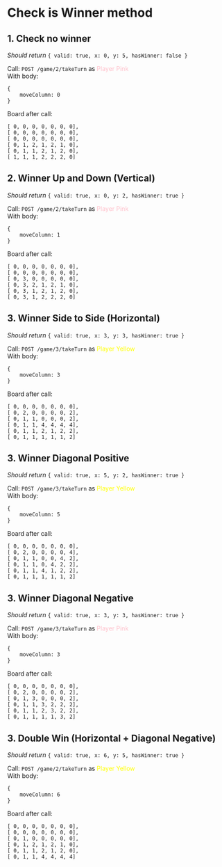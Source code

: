 # Check is Winner method

## 1. Check no winner
_Should return_ `{ valid: true, x: 0, y: 5, hasWinner: false }`

Call: `POST /game/2/takeTurn` as <span style="color:pink">Player Pink</span> \
With body:
```
{
    moveColumn: 0
}
```

Board after call:
```
[ 0, 0, 0, 0, 0, 0, 0],
[ 0, 0, 0, 0, 0, 0, 0],
[ 0, 0, 0, 0, 0, 0, 0],
[ 0, 1, 2, 1, 2, 1, 0],
[ 0, 1, 1, 2, 1, 2, 0],
[ 1, 1, 1, 2, 2, 2, 0]
```

## 2. Winner Up and Down (Vertical)
_Should return_ `{ valid: true, x: 0, y: 2, hasWinner: true }`

Call: `POST /game/2/takeTurn` as <span style="color:pink">Player Pink</span> \
With body:
```
{
    moveColumn: 1
}
```

Board after call:
```
[ 0, 0, 0, 0, 0, 0, 0],
[ 0, 0, 0, 0, 0, 0, 0],
[ 0, 3, 0, 0, 0, 0, 0],
[ 0, 3, 2, 1, 2, 1, 0],
[ 0, 3, 1, 2, 1, 2, 0],
[ 0, 3, 1, 2, 2, 2, 0]
```

## 3. Winner Side to Side (Horizontal)
_Should return_ `{ valid: true, x: 3, y: 3, hasWinner: true }`

Call: `POST /game/3/takeTurn` as <span style="color:yellow">Player Yellow</span> \
With body:
```
{
    moveColumn: 3
}
```

Board after call:
```
[ 0, 0, 0, 0, 0, 0, 0],
[ 0, 2, 0, 0, 0, 0, 2],
[ 0, 1, 1, 0, 0, 0, 2],
[ 0, 1, 1, 4, 4, 4, 4],
[ 0, 1, 1, 2, 1, 2, 2],
[ 0, 1, 1, 1, 1, 1, 2]
```


## 3. Winner Diagonal Positive
_Should return_ `{ valid: true, x: 5, y: 2, hasWinner: true }`

Call: `POST /game/3/takeTurn` as <span style="color:yellow">Player Yellow</span> \
With body:
```
{
    moveColumn: 5
}
```

Board after call:
```
[ 0, 0, 0, 0, 0, 0, 0],
[ 0, 2, 0, 0, 0, 0, 4],
[ 0, 1, 1, 0, 0, 4, 2],
[ 0, 1, 1, 0, 4, 2, 2],
[ 0, 1, 1, 4, 1, 2, 2],
[ 0, 1, 1, 1, 1, 1, 2]
```

## 3. Winner Diagonal Negative
_Should return_ `{ valid: true, x: 3, y: 3, hasWinner: true }`

Call: `POST /game/3/takeTurn` as <span style="color:pink">Player Pink</span> \
With body:
```
{
    moveColumn: 3
}
```

Board after call:
```
[ 0, 0, 0, 0, 0, 0, 0],
[ 0, 2, 0, 0, 0, 0, 2],
[ 0, 1, 3, 0, 0, 0, 2],
[ 0, 1, 1, 3, 2, 2, 2],
[ 0, 1, 1, 2, 3, 2, 2],
[ 0, 1, 1, 1, 1, 3, 2]
```

## 3. Double Win (Horizontal + Diagonal Negative)
_Should return_ `{ valid: true, x: 6, y: 5, hasWinner: true }`

Call: `POST /game/2/takeTurn` as <span style="color:yellow">Player Yellow</span> \
With body:
```
{
    moveColumn: 6
}
```

Board after call:
```
[ 0, 0, 0, 0, 0, 0, 0],
[ 0, 0, 0, 0, 0, 0, 0],
[ 0, 1, 0, 0, 0, 0, 0],
[ 0, 1, 2, 1, 2, 1, 0],
[ 0, 1, 1, 2, 1, 2, 0],
[ 0, 1, 1, 4, 4, 4, 4]
```
